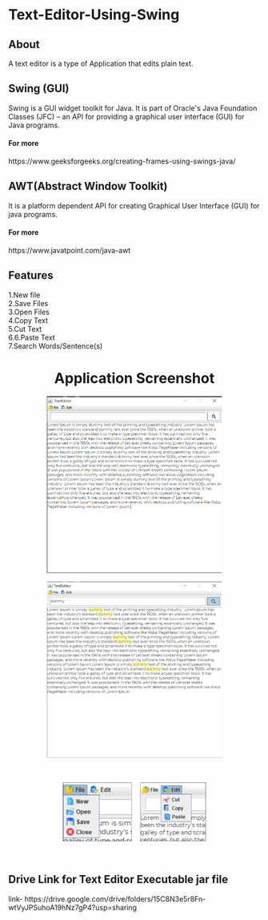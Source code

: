 # Text-Editor-Using-Swing

<h2>About</h2>
A text editor is a type of Application that edits plain text.
<h2>Swing (GUI) </h2>
Swing is a GUI widget toolkit for Java. It is part of Oracle's Java Foundation Classes (JFC) – an API for providing a graphical user interface (GUI) for Java programs.
<h4>For more</h4> https://www.geeksforgeeks.org/creating-frames-using-swings-java/

 <h2> AWT(Abstract Window Toolkit) </h2>
It is a platform dependent API for creating Graphical User Interface (GUI) for java programs.
<h4>For more</h4>https://www.javatpoint.com/java-awt
<br>
<h2>Features</h2>
1.New file<br>
2.Save Files<br>
3.Open Files<br>
4.Copy Text<br>
5.Cut Text<br>
6.6.Paste Text<br>
7.Search Words/Sentence(s)<br>

<h1 align="center">Application Screenshot</h1>
<p align="center">
  <img src="Image/TextEditor 1.png" width="350" height="auto" title="TE1">
</p>
<p align="center">
  <img src="Image/TextEditor 2 search.png" width="350" height="auto" title="search">
</p>
<p align="center">
  <img src="Image/Options.png" width="350" height="auto" title="options">
</p>

<h2>Drive Link for Text Editor Executable jar file</h2>
link- https://drive.google.com/drive/folders/15C8N3e5r8Fn-wtVyJPSuhoA19hNz7gP4?usp=sharing
